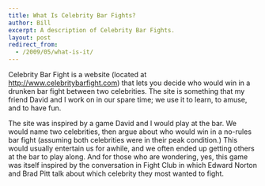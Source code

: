 ```yaml
---
title: What Is Celebrity Bar Fights?
author: Bill
excerpt: A description of Celebrity Bar Fights.
layout: post
redirect_from:
  - /2009/05/what-is-it/
---
```

Celebrity Bar Fight is a website (located at
<http://www.celebritybarfight.com>) that lets you decide who would win in a
drunken bar fight between two celebrities. The site is something that my friend
David and I work on in our spare time; we use it to learn, to amuse, and to
have fun.

The site was inspired by a game David and I would play at the bar. We would
name two celebrities, then argue about who would win in a no-rules bar fight
(assuming both celebrities were in their peak condition.) This would usually
entertain us for awhile, and we often ended up getting others at the bar to
play along. And for those who are wondering, yes, this game was itself inspired
by the conversation in Fight Club in which Edward Norton and Brad Pitt talk
about which celebrity they most wanted to fight.
